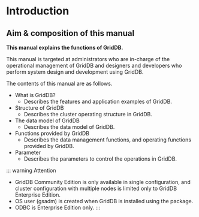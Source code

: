 # Introduction									 

## Aim & composition of this manual

**This manual explains the functions of GridDB.**

This manual is targeted at administrators who are in-charge of the operational management of GridDB and designers and developers who perform system design and development using GridDB.

The contents of this manual are as follows.

-   What is GridDB?
    -   Describes the features and application examples of GridDB.
-   Structure of GridDB
    -   Describes the cluster operating structure in GridDB.
-   The data model of GridDB
    -   Describes the data model of GridDB.
-   Functions provided by GridDB
    -   Describes the data management functions, and operating functions provided by GridDB.
-   Parameter
    -   Describes the parameters to control the operations in GridDB.

::: warning Attention
- GridDB Community Edition is only available in single configuration, and cluster configuration with multiple nodes is limited only to GridDB Enterprise Edition.
- OS user (gsadm) is created when GridDB is installed using the package.
- ODBC is Enterprise Edition only.
:::